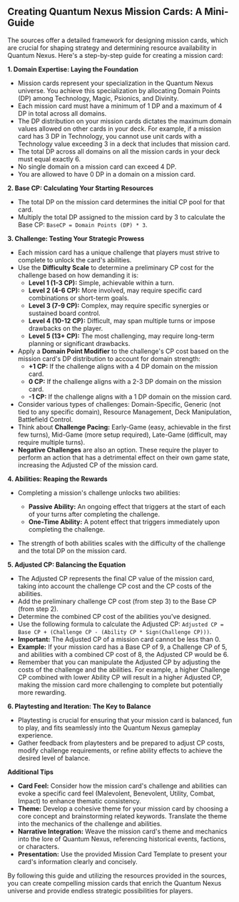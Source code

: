 ## Creating Quantum Nexus Mission Cards: A Mini-Guide

The sources offer a detailed framework for designing mission cards, which are crucial for shaping strategy and determining resource availability in Quantum Nexus. Here's a step-by-step guide for creating a mission card:

**1. Domain Expertise: Laying the Foundation**

*   Mission cards represent your specialization in the Quantum Nexus universe. You achieve this specialization by allocating Domain Points (DP) among Technology, Magic, Psionics, and Divinity. 
*   Each mission card must have a minimum of 1 DP and a maximum of 4 DP in total across all domains.
*   The DP distribution on your mission cards dictates the maximum domain values allowed on other cards in your deck.  For example, if a mission card has 3 DP in Technology, you cannot use unit cards with a Technology value exceeding 3 in a deck that includes that mission card.
*   The total DP across all domains on all the mission cards in your deck must equal exactly 6.
*   No single domain on a mission card can exceed 4 DP.
*   You are allowed to have 0 DP in a domain on a mission card.

**2. Base CP: Calculating Your Starting Resources**

*   The total DP on the mission card determines the initial CP pool for that card. 
*   Multiply the total DP assigned to the mission card by 3 to calculate the Base CP: `BaseCP = Domain Points (DP) * 3`.

**3. Challenge: Testing Your Strategic Prowess**

*   Each mission card has a unique challenge that players must strive to complete to unlock the card's abilities.
*   Use the **Difficulty Scale** to determine a preliminary CP cost for the challenge based on how demanding it is:
    *   **Level 1 (1-3 CP):** Simple, achievable within a turn.
    *   **Level 2 (4-6 CP):** More involved, may require specific card combinations or short-term goals.
    *   **Level 3 (7-9 CP):** Complex, may require specific synergies or sustained board control.
    *   **Level 4 (10-12 CP):** Difficult, may span multiple turns or impose drawbacks on the player.
    *   **Level 5 (13+ CP):** The most challenging, may require long-term planning or significant drawbacks.
*   Apply a **Domain Point Modifier** to the challenge's CP cost based on the mission card's DP distribution to account for domain strength:
    *   **+1 CP:** If the challenge aligns with a 4 DP domain on the mission card.
    *   **0 CP:** If the challenge aligns with a 2-3 DP domain on the mission card.
    *   **-1 CP:** If the challenge aligns with a 1 DP domain on the mission card.
*   Consider various types of challenges: Domain-Specific, Generic (not tied to any specific domain), Resource Management, Deck Manipulation, Battlefield Control.
*   Think about **Challenge Pacing:** Early-Game (easy, achievable in the first few turns), Mid-Game (more setup required), Late-Game (difficult, may require multiple turns).
*   **Negative Challenges** are also an option. These require the player to perform an action that has a detrimental effect on their own game state, increasing the Adjusted CP of the mission card.

**4. Abilities: Reaping the Rewards**

*   Completing a mission's challenge unlocks two abilities:
    *   **Passive Ability:** An ongoing effect that triggers at the start of each of your turns after completing the challenge.
    *   **One-Time Ability:** A potent effect that triggers immediately upon completing the challenge.

*   The strength of both abilities scales with the difficulty of the challenge and the total DP on the mission card.

**5. Adjusted CP: Balancing the Equation**

*   The Adjusted CP represents the final CP value of the mission card, taking into account the challenge CP cost and the CP costs of the abilities.
*   Add the preliminary challenge CP cost (from step 3) to the Base CP (from step 2).
*   Determine the combined CP cost of the abilities you've designed.
*   Use the following formula to calculate the Adjusted CP: `Adjusted CP = Base CP + (Challenge CP - (Ability CP * Sign(Challenge CP)))`.
*   **Important:** The Adjusted CP of a mission card cannot be less than 0.
*   **Example:** If your mission card has a Base CP of 9, a Challenge CP of 5, and abilities with a combined CP cost of 8, the Adjusted CP would be 6.
*   Remember that you can manipulate the Adjusted CP by adjusting the costs of the challenge and the abilities. For example, a higher Challenge CP combined with lower Ability CP will result in a higher Adjusted CP, making the mission card more challenging to complete but potentially more rewarding.

**6. Playtesting and Iteration: The Key to Balance**

*   Playtesting is crucial for ensuring that your mission card is balanced, fun to play, and fits seamlessly into the Quantum Nexus gameplay experience.
*   Gather feedback from playtesters and be prepared to adjust CP costs, modify challenge requirements, or refine ability effects to achieve the desired level of balance.

**Additional Tips**

*   **Card Feel:** Consider how the mission card's challenge and abilities can evoke a specific card feel (Malevolent, Benevolent, Utility, Combat, Impact) to enhance thematic consistency.
*   **Theme:** Develop a cohesive theme for your mission card by choosing a core concept and brainstorming related keywords. Translate the theme into the mechanics of the challenge and abilities.
*   **Narrative Integration:**  Weave the mission card's theme and mechanics into the lore of Quantum Nexus, referencing historical events, factions, or characters.
*   **Presentation:** Use the provided Mission Card Template to present your card's information clearly and concisely.

By following this guide and utilizing the resources provided in the sources, you can create compelling mission cards that enrich the Quantum Nexus universe and provide endless strategic possibilities for players. 
